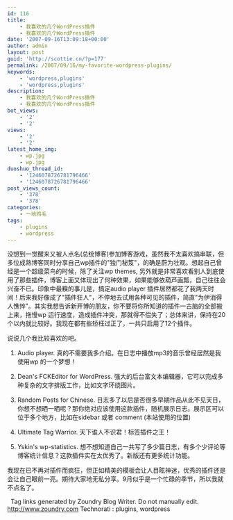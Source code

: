 ```yaml
---
id: 116
title:
    - 我喜欢的几个WordPress插件
    - 我喜欢的几个WordPress插件
date: '2007-09-16T13:09:18+00:00'
author: admin
layout: post
guid: 'http://scottie.cn/?p=177'
permalink: /2007/09/16/my-favorite-wordpress-plugins/
keywords:
    - 'wordpress,plugins'
    - 'wordpress,plugins'
description:
    - 我喜欢的几个WordPress插件
    - 我喜欢的几个WordPress插件
bot_views:
    - '2'
    - '2'
views:
    - '2'
    - '2'
latest_home_img:
    - wp.jpg
    - wp.jpg
duoshuo_thread_id:
    - '1246078726781796466'
    - '1246078726781796466'
post_views_count:
    - '378'
    - '378'
categories:
    - 一地鸡毛
tags:
    - plugins
    - wordpress
---
```


没想到一觉醒来又被人点名(总统博客)参加博客游戏，虽然我不太喜欢搞串联，但多位成熟博客同时分享自己wp插件的"独门秘笈"，的确是蔚为壮观。想起自己曾经是一个超级菜鸟的时候，除了关注wp themes, 另外就是非常喜欢看别人到底使用了那些插件，博客上面又体现出了何种效果，如果能够依葫芦画瓢，自己往往会兴奋不已。印象中最糗的事儿是，搞定audio player 插件居然都花了我两天时间！后来我好像成了"插件狂人"，不停地去试用各种可见的插件，简直"为伊消得人憔悴"。其实我想告诉新开博的朋友，你不要将你所知道的插件一古脑的全部搬上来，拖慢wp 运行速度，造成插件冲突，那就得不偿失了；总体来讲，保持在20个以内就比较好。我现在都有些矫枉过正了，一共只启用了12个插件。

说说几个我比较喜欢的吧。

1. Audio player. 真的不需要我多介绍。在日志中播放mp3的音乐曾经居然是我使用wp 的一个梦想！

2. Dean's FCKEditor for WordPress. 强大的后台富文本编辑器，它可以完成多种复杂的文字排版工作，比如文字环绕图片。

3. Random Posts for Chinese. 日志多了以后是否很多早期作品从此不见天日，你想不想晒一晒呢？那你绝对应该使用这款插件，随机展示日志。展示区可以位于多个地方，比如在sidebar 或者 comment (本站使用的位置)

4. Ultimate Tag Warrior. 天下谁人不识君！标签插件之王！

5. Yskin's wp-statistics. 想不想知道自己一共写了多少篇日志，有多个少评论等博客统计信息？这款插件实在太优秀了。新版还有更多统计功能。

我现在已不再对插件而疯狂，但正如精美的模板会让人目眩神迷，优秀的插件还是会让自己眼前一亮。期待大家地无私分享。9月似乎是一个忙碌的季节，所以我就不点名了。

 
 Tag links generated by Zoundry Blog Writer. Do not manually edit. http://www.zoundry.com 
Technorati : plugins, wordpress